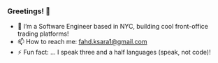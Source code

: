### Greetings! 👋

- 🌱 I’m a Software Engineer based in NYC, building cool front-office trading platforms!
- 📫 How to reach me: fahd.ksara1@gmail.com
- ⚡ Fun fact: ... I speak three and a half languages (speak, not code)!



